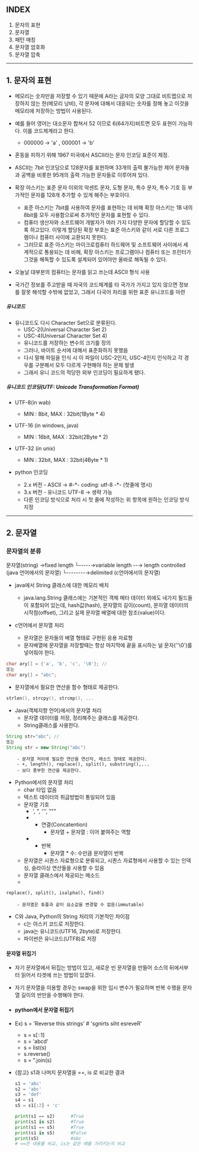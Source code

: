 ## INDEX
1. 문자의 표현
2. 문자열
3. 패턴 매칭
4. 문자열 암호화
5. 문자열 압축

---
## 1. 문자의 표현

- 메모리는 숫자만을 저장할 수 있기 때문에 A라는 글자의 모양 그대로 비트맵으로 저장하지 않는 한(메모리 낭비), 각 문자에 대해서 대응되는 숫자를 정해 놓고 이것을 메모리에 저장하는 방법이 사용된다.
- 예를 들어 영어는 대소문자 합쳐서 52 이므로 6(64가지)비트면 모두 표현이 가능하다. 이를 코드체계라고 한다.
	-  000000 -> 'a' , 000001 -> 'b'
- 혼동을 피하기 위해 1967 미국에서 ASCII라는 문자 인코딩 표준이 제정.
- ASCII는 7bit 인코딩으로 128문자를 표현하며 33개의 출력 불가능한 제어 문자들과 공백을 비롯한 95개의 출력 가능한 문자들로 이루어져 있다.

- 확장 아스키는 표준 문자 이외의 악센트 문자, 도형 문자, 특수 문자, 특수 기호 등 부가적인 문자를 128개 추가할 수 있게 해주는 부호이다.
	- 표준 아스키는 7bit를 사용하여 문자를 표현하는 데 비해 확장 아스키는 1B 내의 8bit를 모두 사용함으로써 추가적인 문자를 표현할 수 있다.
	- 컴퓨터 생산자와 소프트웨어 개발자가 여러 가지 다양한 문자에 할당할 수 있도록 하고있다. 이렇게 할당된 확장 부호는 표준 아스키와 같이 서로 다른 프로그램이나 컴퓨터 사이에 교환되지 못한다.
	- 그러므로 표준 아스키는 마이크로컴퓨터 하드웨어 및 소프트웨어 사이에서 세계적으로 통용되는 데 비해, 확장 아스키는 프로그램이나 컴퓨터 또는 프린터가 그것을 해독할 수 있도록 설계되어 있어야만 올바로 해독될 수 있다.
- 오늘날 대부분의 컴퓨터는 문자를 읽고 쓰는데 ASCII 형식 사용
- 국가간 정보를 주고받을 때 자국의 코드체계를 타 국가가 가지고 있지 않으면 정보를 잘못 해석할 수밖에 없었고, 그래서 다국어 처리를 위한 표준 유니코드를 마련

##### 유니코드
- 유니코드도 다시 Character Set으로 분류된다.
	- USC-2(Universal Character Set 2)
	- USC-4(Universal Character Set 4)
	- 유니코드를 저장하는 변수의 크기를 정의
	- 그러나, 바이트 순서에 대해서 표준화하지 못했음
	- 다시 말해 파일을 인식 시 이 파일이 USC-2인지, USC-4인지 인식하고 각 경우를 구분해서 모두 다르게 구현해야 하는 문제 발생
	- 그래서 유니 코드의 적당한 외부 인코딩이 필요하게 됐다.

##### 유니코드 인코딩(UTF: Unicode Transformation Format)
- UTF-8(in wab)
	- MIN : 8bit, MAX : 32bit(1Byte * 4)
- UTF-16 (in windows, java)
	- MIN : 16bit, MAX : 32bit(2Byte * 2)
- UTF-32 (in unix)
	- MIN : 32bit, MAX : 32bit(4Byte * 1)

- python 인코딩
	- 2.x 버전 - ASCII -> #\-\*\- coding: utf\-8 \-\*\- (첫줄에 명시)
	- 3.x 버전 - 유니코드 UTF-8 -> 생략 가능
	- 다른 인코딩 방식으로 처리 시 첫 줄에 작성하는 위 항목에 원하는 인코딩 방식 지정

---

## 2. 문자열

### 문자열의 분류

문자열(string) →fixed length
	         └-----→variable length --→ length controlled (java 언어에서의 문자열)
	                                    └--------→delimited (c언어에서의 문자열)

- java에서 String 클래스에 대한 메모리 배치
	- java.lang.String 클래스에는 기본적인 객체 메타 데이터 외에도 네가지 필드들이 포함되어 있는데, hash값(hash), 문자열의 길이(count), 문자열 데이터의 시작점(offset), 그리고 실제 문자열 배열에 대한 참조(value)이다.

- c언어에서 문자열 처리
	- 문자열은 문자들의 배열 형태로 구현된 응용 자료형
	- 문자배열에 문자열을 저장할때는 항상 마지막에 끝을 표시하는 널 문자(''\\0')를 넣어줘야 한다.
```c
char ary[] = {'a', 'b', 'c', '\0'}; //
또는
char ary[] = "abc";
```
- 문자열에서 필요한 연산을 함수 형태로 제공한다.
```c
strlen(), strcpy(), strcmp(), ...
```

- Java(객체지향 언어)에서의 문자열 처리
	- 문자열 데이터를 저장, 정리해주는 클래스를 제공한다.
	- String클래스를 사용한다.
```java
String str="abc"; //
또는
String str = new String("abc")
```
		- 문자열 처리에 필요한 연산을 연산자, 메소드 형태로 제공한다.
		- +, length(), replace(), split(), substring(),...
		- 보다 풍부한 연산을 제공한다.

- Python에서의 문자열 처리
	- char 타입 없음
	- 텍스트 데이터의 취급방법이 통일되어 있음
	- 문자열 기호
		- ', ", ''', """
		- + 연결(Concatention)
			- 문자열 + 문자열 : 이어 붙여주는 역할
		- * 반복
			- 문자열 * 수: 수만큼 문자열이 반복
	- 문자열은 시퀀스 자료형으로 분류되고, 시퀀스 자료형에서 사용할 수 있는 인덱싱, 슬라이싱 연산들을 사용할 수 있음
	- 문자열 클래스에서 제공되는 메소드
	- 
```python
replace(), split(), isalpha(), find()
```
		- 문자열은 튜플과 같이 요소값을 변경할 수 없음(immutable)

- C와 Java, Python의 String 처리의 기본적인 차이점
	- c는 아스키 코드로 저장한다.
	- java는 유니코드(UTF16, 2byte)로 저장한다.
	- 파이썬은 유니코드(UTF8)로 저장

#### 문자열 뒤집기
- 자기 문자열에서 뒤집는 방법이 있고, 새로운 빈 문자열을 만들어 소스의 뒤에서부터 읽어서 타겟에 쓰는 방법이 있겠다.
- 자기 문자열을 이용할 경우는 swap을 위한 임시 변수가 필요하며 반복 수행을 문자열 길이의 반만을 수행해야 한다.

- #### python에서 문자열 뒤집기
- Ex) s = 'Reverse this strings'     # 'sgnirts siht esreveR'
	- s = s[::1]
	- s = 'abcd'
	- s = list(s)
	- s.reverse()
	- s = ".join(s)

- {참고} s1과 나머지 문자열을 \==, is 로 비교한 결과
	```python
	s1 = 'abc' 
	s2 = 'abc'
	s3 = 'def'
	s4 = s1
	s5 = s1[:2] + 'c'

	print(s1 == s2)      #True
	print(s1 is s2)      #True
	print(s1 == s5)      #True
	print(s1 is s5)      #False
	print(s5)            #abc
	# ==은 내용물 비교, is는 같은 애를 가리키는지 비교
```